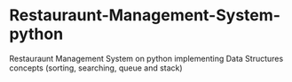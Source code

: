 # Restauraunt-Management-System-python
Restauraunt Management System on python implementing Data Structures concepts (sorting, searching, queue and stack)
